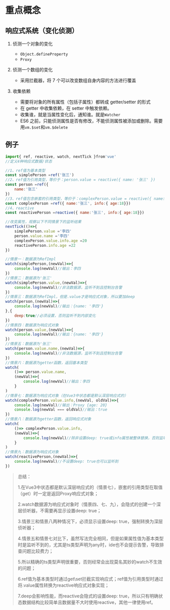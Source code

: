 # 重点概念

## 响应式系统（变化侦测）

1. 侦测一个对象的变化

   - `Object.defineProperty`
   - `Proxy`

2. 侦测一个数组的变化

   - 采用拦截器，将 7 个可以改变数组自身内容的方法进行覆盖

3. 收集依赖

   - 需要将对象的所有属性（包括子属性）都转成 getter/setter 的形式
   - 在 getter 中收集依赖，在 setter 中触发依赖。
   - 收集谁，就是当属性变化后，通知谁。就是`Watcher`
   - ES6 之前，只能侦测属性是否有修改，不能侦测属性被添加或删除。需要用`vm.$set`和`vm.$delete`

## 例子

```javascript
import{ ref, reactive, watch, nextTick }from'vue'
//定义4种响应式数据/状态

//1、ref值为基本类型
const simplePerson =ref('张三')
//2、ref值为引用类型，等价于：person.value = reactive({ name: '张三' })
const person =ref({   
    name:'张三'
})
//3、ref值包含嵌套的引用类型，等价于：complexPerson.value = reactive({ name: '张三', info: { age: 18 } })
const complexPerson =ref({ name:'张三', info:{ age:18}})
//4、reactive
const reactivePerson =reactive({ name:'张三', info:{ age:18}})

//改变属性，观察以下不同情景下的监听结果
nextTick(()=>{ 
    simplePerson.value ='李四' 
    person.value.name ='李四' 
    complexPerson.value.info.age =20
    reactivePerson.info.age =22
})

//情景一：数据源为RefImpl
watch(simplePerson,(newVal)=>{
    console.log(newVal)//输出：李四
})
//情景二：数据源为'张三'
watch(simplePerson.value,(newVal)=>{ 
    console.log(newVal)//非法数据源，监听不到且控制台告警 
})
//情景三：数据源为RefImpl，但是.value才是响应式对象，所以要加deep
watch(person,(newVal)=>{ 
    console.log(newVal)//输出：{name: '李四'}
},{
    deep:true//必须设置，否则监听不到内部变化
})
//情景四：数据源为响应式对象
watch(person.value,(newVal)=>{ 
    console.log(newVal)//输出：{name: '李四'}
})
//情景五：数据源为'张三'
watch(person.value.name,(newVal)=>{ 
    console.log(newVal)//非法数据源，监听不到且控制台告警 
})
//情景六：数据源为getter函数，返回基本类型
watch(
    ()=> person.value.name, 
    (newVal)=>{ 
        console.log(newVal)//输出：李四
    }
)
//情景七：数据源为响应式对象（在Vue3中状态都是默认深层响应式的）
watch(complexPerson.value.info,(newVal, oldVal)=>{ 
    console.log(newVal)//输出：Proxy {age: 20} 
    console.log(newVal === oldVal)//输出：true
})
//情景八：数据源为getter函数，返回响应式对象
watch( 
    ()=> complexPerson.value.info, 
    (newVal)=>{ 
        console.log(newVal)//除非设置deep: true或info属性被整体替换，否则监听不到
    }
)
//情景九：数据源为响应式对象
watch(reactivePerson,(newVal)=>{ 
    console.log(newVal)//不设置deep: true也可以监听到 
})
```

> 总结：
>
> 1.在Vue3中状态都是默认深层响应式的（情景七），嵌套的引用类型在取值（get）时一定是返回Proxy响应式对象；
>
> 2.watch数据源为响应式对象时（情景四、七、九），会隐式的创建一个深层侦听器，不需要再显示设置deep: true；
>
> 3.情景三和情景八两种情况下，必须显示设置deep: true，强制转换为深层侦听器；
>
> 4.情景五和情景七对比下，虽然写法完全相同，但是如果属性值为基本类型时是监听不到的，尤其是ts类型声明为any时，ide也不会提示告警，导致排查问题比较费力；
>
> 5.所以精确的ts类型声明很重要，否则经常会出现莫名其妙的watch不生效的问题；
>
> 6.ref值为基本类型时通过get\set拦截实现响应式；ref值为引用类型时通过将.value属性转换为reactive响应式对象实现；
>
> 7.deep会影响性能，而reactive会隐式的设置deep: true，所以只有明确状态数据结构比较简单且数据量不大时使用reactive，其他一律使用ref。
